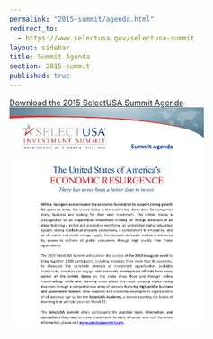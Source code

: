 ```yaml
---
permalink: "2015-summit/agenda.html"
redirect_to:
  - https://www.selectusa.gov/selectusa-summit
layout: sidebar
title: Summit Agenda
section: 2015-summit
published: true
---
```


<a href="/documents/Final Public Summit Agenda 2015.pdf" class="btn btn-default">
    <span class="glyphicon glyphicon-download-alt"></span> Download the 2015 SelectUSA Summit Agenda
  </a>

 <div class="col-sm-6">
  <a href="/documents/Final Public Summit Agenda 2015.pdf"><img src="/images/FinalPublicSummitAgenda2015.png" class="img-thumbnail" alt="Image of the 2015 SelectUSA Summit Agenda" height="400" /></a>
  </div>





